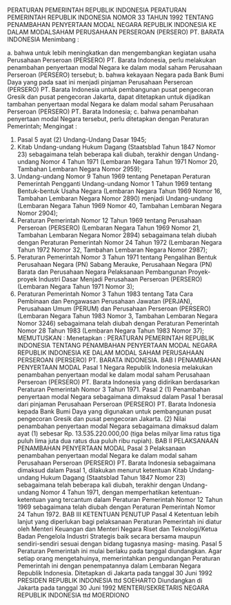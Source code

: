  PERATURAN PEMERINTAH REPUBLIK INDONESIA PERATURAN PEMERINTAH REPUBLIK INDONESIA NOMOR 33 TAHUN 1992 TENTANG PENAMBAHAN PENYERTAAN MODAL NEGARA REPUBLIK INDONESIA KE DALAM MODALSAHAM PERUSAHAAN PERSEROAN (PERSERO) PT. BARATA INDONESIA
Menimbang :

a. bahwa untuk lebih meningkatkan dan mengembangkan kegiatan usaha Perusahaan Perseroan (PERSERO) PT. Barata Indonesia, perlu melakukan penambahan penyertaan modal Negara ke dalam modal saham Perusahaan Perseroan (PERSERO) tersebut;
b. bahwa kekayaan Negara pada Bank Bumi Daya yang pada saat ini menjadi pinjaman Perusahaan Perseroan (PERSERO) PT. Barata Indonesia untuk pembangunan pusat pengecoran Gresik dan pusat pengecoran Jakarta, dapat ditetapkan untuk dijadikan tambahan penyertaan modal Negara ke dalam modal saham Perusahaan Perseroan (PERSERO) PT. Barata Indonesia;
c. bahwa penambahan penyertaan modal Negara tersebut, perlu ditetapkan dengan Peraturan Pemerintah;
Mengingat :

1. Pasal 5 ayat (2) Undang-Undang Dasar 1945;
2. Kitab Undang-undang Hukum Dagang (Staatsblad Tahun 1847 Nomor 23) sebagaimana telah beberapa kali diubah, terakhir dengan Undang-undang Nomor 4 Tahun 1971 (Lembaran Negara Tahun 1971 Nomor 20, Tambahan Lembaran Negara Nomor 2959);
3. Undang-undang Nomor 9 Tahun 1969 tentang Penetapan Peraturan Pemerintah Pengganti Undang-undang Nomor 1 Tahun 1969 tentang Bentuk-bentuk Usaha Negara (Lembaran Negara Tahun 1969 Nomor 16, Tambahan Lembaran Negara Nomor 2890) menjadi Undang-undang (Lembaran Negara Tahun 1969 Nomor 40, Tambahan Lembaran Negara Nomor 2904);
4. Peraturan Pemerintah Nomor 12 Tahun 1969 tentang Perusahaan Perseroan (PERSERO) (Lembaran Negara Tahun 1969 Nomor 21, Tambahan Lembaran Negara Nomor 2894) sebagaimana telah diubah dengan Peraturan Pemerintah Nomor 24 Tahun 1972 (Lembaran Negara Tahun 1972 Nomor 32, Tambahan Lembaran Negara Nomor 2987);
5. Peraturan Pemerintah Nomor 3 Tahun 1971 tentang Pengalihan Bentuk Perusahaan Negara (PN) Sabang Merauke, Perusahaan Negara (PN) Barata dan Perusahaan Negara Pelaksanaan Pembangunan Proyek-proyek Industri Dasar Menjadi Perusahaan Perseroan (PERSERO) (Lembaran Negara Tahun 1971 Nomor 3);
6. Peraturan Pemerintah Nomor 3 Tahun 1983 tentang Tata Cara Pembinaan dan Pengawasan Perusahaan Jawatan (PERJAN), Perusahaan Umum (PERUM) dan Perusahaan Perseroan (PERSERO) (Lembaran Negara Tahun 1983 Nomor 3, Tambahan Lembaran Negara Nomor 3246) sebagaimana telah diubah dengan Peraturan Pemerintah Nomor 28 Tahun 1983 (Lembaran Negara Tahun 1983 Nomor 37);
MEMUTUSKAN :
 Menetapkan : PERATURAN PEMERINTAH REPUBLIK INDONESIA TENTANG PENAMBAHAN PENYERTAAN MODAL NEGARA REPUBLIK INDONESIA KE DALAM MODAL SAHAM PERUSAHAAN PERSEROAN (PERSERO) PT. BARATA INDONESIA.
BAB I PENAMBAHAN PENYERTAAN MODAL
Pasal 1
Negara Republik Indonesia melakukan penambahan penyertaan modal ke dalam modal saham Perusahaan Perseroan (PERSERO) PT. Barata Indonesia yang didirikan berdasarkan Peraturan Pemerintah Nomor 3 Tahun 1971.
Pasal 2
(1) Penambahan penyertaan modal Negara sebagaimana dimaksud dalam Pasal 1 berasal dari pinjaman Perusahaan Perseroan (PERSERO) PT. Barata Indonesia kepada Bank Bumi Daya yang digunakan untuk pembangunan pusat pengecoran Gresik dan pusat pengecoran Jakarta.
(2) Nilai penambahan penyertaan modal Negara sebagaimana dimaksud dalam ayat (1) sebesar Rp. 13.535.220.000,00 (tiga belas milyar lima ratus tiga puluh lima juta dua ratus dua puluh ribu rupiah).
BAB II PELAKSANAAN PENAMBAHAN PENYERTAAN MODAL
Pasal 3
Pelaksanaan penambahan penyertaan modal Negara ke dalam modal saham Perusahaan Perseroan (PERSERO) PT. Barata Indonesia sebagaimana dimaksud dalam Pasal 1, dilakukan menurut ketentuan Kitab Undang-undang Hukum Dagang (Staatsblad Tahun 1847 Nomor 23) sebagaimana telah beberapa kali diubah, terakhir dengan Undang-undang Nomor 4 Tahun 1971, dengan memperhatikan ketentuan-ketentuan yang tercantum dalam Peraturan Pemerintah Nomor 12 Tahun 1969 sebagaimana telah diubah dengan Peraturan Pemerintah Nomor 24 Tahun 1972.
BAB III KETENTUAN PENUTUP
Pasal 4
Ketentuan lebih lanjut yang diperlukan bagi pelaksanaan Peraturan Pemerintah ini diatur oleh Menteri Keuangan dan Menteri Negara Riset dan Teknologi/Ketua Badan Pengelola Industri Strategis baik secara bersama maupun sendiri-sendiri sesuai dengan bidang tugasnya masing- masing.
Pasal 5
Peraturan Pemerintah ini mulai berlaku pada tanggal diundangkan.
Agar setiap orang mengetahuinya, memerintahkan pengundangan Peraturan Pemerintah ini dengan penempatannya dalam Lembaran Negara Republik Indonesia. Ditetapkan di Jakarta pada tanggal 30 Juni 1992 PRESIDEN REPUBLIK INDONESIA ttd SOEHARTO Diundangkan di Jakarta pada tanggal 30 Juni 1992 MENTERI/SEKRETARIS NEGARA REPUBLIK INDONESIA ttd MOERDIONO